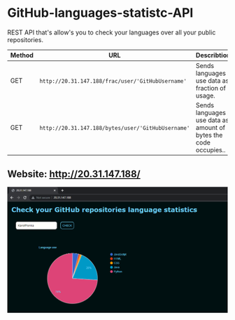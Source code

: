 # GitHub-languages-statistc-API
REST API that's allow's you to check your languages over all your public repositories.

| Method  | URL | Describtion|
| ------------- | ------------- | ------------- |
| GET  | `http://20.31.147.188/frac/user/'GitHubUsername'`  | Sends languages use data as fraction of usage. |
| GET  | `http://20.31.147.188/bytes/user/'GitHubUsername'`  |Sends languages use data as amount of bytes the code occupies.. |

## Website: http://20.31.147.188/
![Alt text](preview.png)
